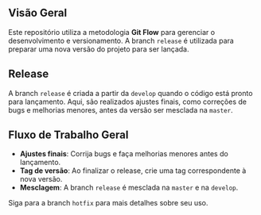 ## **Visão Geral**

Este repositório utiliza a metodologia **Git Flow** para gerenciar o desenvolvimento e versionamento. A branch `release` é utilizada para preparar uma nova versão do projeto para ser lançada.

## **Release**

A branch `release` é criada a partir da `develop` quando o código está pronto para lançamento. Aqui, são realizados ajustes finais, como correções de bugs e melhorias menores, antes da versão ser mesclada na `master`.

## **Fluxo de Trabalho Geral**

- **Ajustes finais**: Corrija bugs e faça melhorias menores antes do lançamento.
- **Tag de versão**: Ao finalizar o release, crie uma tag correspondente à nova versão.
- **Mesclagem**: A branch `release` é mesclada na `master` e na `develop`.

Siga para a branch `hotfix` para mais detalhes sobre seu uso.
